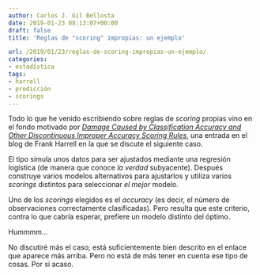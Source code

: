 ```yaml
---
author: Carlos J. Gil Bellosta
date: 2019-01-23 08:13:07+00:00
draft: false
title: 'Reglas de "scoring" impropias: un ejemplo'

url: /2019/01/23/reglas-de-scoring-impropias-un-ejemplo/
categories:
- estadística
tags:
- harrell
- predicción
- scorings
---
```


Todo lo que he venido escribiendo sobre reglas de _scoring_ propias vino en el fondo motivado por [_Damage Caused by Classification Accuracy and Other Discontinuous Improper Accuracy Scoring Rules_](http://www.fharrell.com/post/class-damage/), una entrada en el blog de Frank Harrell en la que se discute el siguiente caso.




El tipo simula unos datos para ser ajustados mediante una regresión logística (de manera que conoce _la verdad_ subyacente). Después construye varios modelos alternativos para ajustarlos y utiliza varios _scorings_ distintos para seleccionar _el mejor_ modelo.




Uno de los _scorings_ elegidos es el _accuracy_ (es decir, el número de observaciones correctamente clasificadas). Pero resulta que este criterio, contra lo que cabría esperar, prefiere un modelo distinto del óptimo.




Hummmm...




No discutiré más el caso; está suficientemente bien descrito en el enlace que aparece más arriba. Pero no está de más tener en cuenta ese tipo de cosas. Por si acaso.








